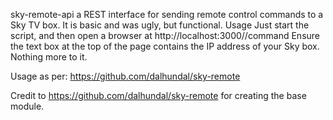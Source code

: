 sky-remote-api
a REST interface for sending remote control commands to a Sky TV box.
It is basic and was ugly, but functional.
Usage
Just start the script, and then open a browser at http://localhost:3000/<ip address>/command
Ensure the text box at the top of the page contains the IP address of your Sky box.
Nothing more to it.

Usage as per: https://github.com/dalhundal/sky-remote

Credit to https://github.com/dalhundal/sky-remote for creating the base module.